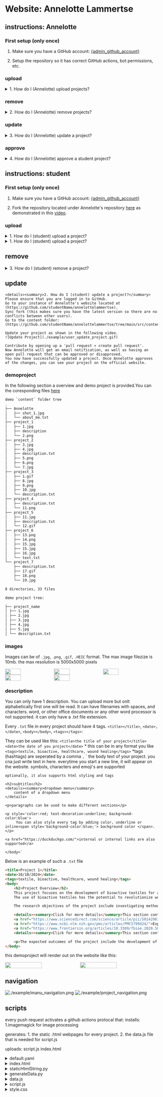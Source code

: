  

# Website: Annelotte Lammertse
## instructions: Annelotte

### First setup (only once)

1. Make sure you have a GitHub account: [{admin_github_account}]({admin_github_account})

2. Setup the repository so it has correct GitHub actions, bot permissions, etc.



### upload

<details><summary>1. How do I (Annelotte) upload projects?</summary>
	Please ensure that you are logged in to GitHub.
	Go to the content directory (https://github.com/AnnelotteLammertse/annelottelammertse/tree/main/src/content).
	You can upload a project by simply dragging and dropping your project folder into GitHub, or by navigating to 'Add file' > 'Upload files'.
	![Upload Project](./example/admin_upload_project.gif)
	You have successfully uploaded a project. You can preview updates in 'Incognito mode' in your browser. Keep in mind that your browser caches content, so updates may be delayed for some time.
</details>

 

### remove

<details><summary>2. How do I (Annelotte) remove projects?</summary>
	Please ensure that you are logged in to GitHub.
	Go to the content directory (https://github.com/AnnelotteLammertse/annelottelammertse/tree/main/src/content).
	![Remove Project](./example/admin_remove_project.gif)
	You have successfully removed a project. You can preview updates in 'Incognito mode' in your browser. Keep in mind that your browser caches content, so updates may be delayed for some time.
</details>

 

### update

<details><summary>3. How do I (Annelotte) update a project?</summary>
	Please ensure that you are logged in to GitHub.
	Go to the content directory (https://github.com/AnnelotteLammertse/annelottelammertse/tree/main/src/content).
	In the following video, it shows how to update the description as well as removing and adding images.
	![Update Project](./example/admin_update_project.gif)
	You have successfully updated a project. You can preview updates in 'Incognito mode' in your browser. Keep in mind that your browser caches content, so updates may be delayed for some time.
</details>



### approve

<details><summary>4. How do I (Annelotte) approve a student project?</summary>
	Option 1: Approve the pull requests of the student as shown in the video.
	![Approve Project](./example/admin_approve_project.gif)
	    
	Option 2: You will receive an email from GitHub regarding an update.
	![Confirmation Email](./example/admin_confirmation_email.jpg) You can approve the student project by clicking the provided link.

	You have successfully confirmed a project. You can preview updates in 'Incognito mode' in your browser. Keep in mind that your browser caches content, so updates may be delayed for some time.
</details>

 


## instructions: student

### First setup (only once)

1. Make sure you have a GitHub account: [{admin_github_account}]({admin_github_account})

2. Fork the repository located under Annelotte's repository [here](https://github.com/AnnelotteLammertse/annelottelammertse) as demonstrated in this [video](./example/user_fork_repository.gif).

 

### upload

<details><summary>1. How do I (student) upload a project?</summary>
	Please ensure that you are logged in to GitHub.
	Go to your instance of Annelotte's website located at (https://github.com/studentName/annelottelammertse).
	Sync fork (this makes sure you have the latest version so there are no conflicts between other users).
	Go to the content folder: (https://github.com/studentName/annelottelammertse/tree/main/src/content).
	You can upload a project by simply dragging and dropping your project folder into GitHub, or by navigating to 'Add file' > 'Upload files'.
	Upload your project as shown in the following video.
	![Upload Project](./example/user_upload_project.gif)

	Contribute by opening up a 'pull request > create pull request'.
	Now Annelotte will get an email notification, as well as having an open pull request that can be approved or disapproved.
	You now have successfully uploaded a project. Once Annelotte approves of the changes, you can see your project on the official website.
</details>


<details>
  <summary>1. How do I (student) upload a project?</summary>
  <br>
  <ul>
    <li>Please ensure that you are logged in to GitHub.</li>
    <li>Go to your instance of Annelotte's website located at (https://github.com/studentName/annelottelammertse).</li>
    <li>Sync fork (this makes sure you have the latest version so there are no conflicts between other users).</li>
    <li>Go to the content folder: (https://github.com/studentName/annelottelammertse/tree/main/src/content).</li>
    <li>You can upload a project by simply dragging and dropping your project folder into GitHub, or by navigating to 'Add file' > 'Upload files'.</li>
    <li>Upload your project as shown in the following video.<br>
      <img src="./example/user_upload_project.gif" alt="Upload Project">
      <img src="./example/demoproject/1.jpg" alt="Upload Project">
    </li>
    <li>Contribute by opening up a 'pull request > create pull request'.</li>
    <li>Now Annelotte will get an email notification, as well as having an open pull request that can be approved or disapproved.</li>
    <li>You now have successfully uploaded a project. Once Annelotte approves of the changes, you can see your project on the official website.</li>
  </ul>
  <br>

</details>


 

## remove

<details><summary>3. How do I (student) remove a project?</summary>
	Please ensure that you are logged in to GitHub.
	Go to your instance of Annelotte's website located at (https://github.com/studentName/annelottelammertse).
	Sync fork (this makes sure you have the latest version so there are no conflicts between other users).
	Go to the content folder: (https://github.com/studentName/annelottelammertse/tree/main/src/content).

	Remove your project as shown in the following video.
	![Remove Project](./example/user_remove_project.gif)

	Contribute by opening up a 'pull request > create pull request'.
	Now Annelotte will get an email notification, as well as having an open pull request that can be approved or disapproved.
	You now have successfully removed a project. Once Annelotte approves of the changes, you can see your project on the official website.
</details>




## update

	<details><summary>2. How do I (student) update a project?</summary>
	Please ensure that you are logged in to GitHub.
	Go to your instance of Annelotte's website located at (https://github.com/studentName/annelottelammertse).
	Sync fork (this makes sure you have the latest version so there are no conflicts between other users).
	Go to the content folder: (https://github.com/studentName/annelottelammertse/tree/main/src/content).
	
	Update your project as shown in the following video.
	![Update Project](./example/user_update_project.gif)
	  
	Contribute by opening up a 'pull request > create pull request'.
	Now Annelotte will get an email notification, as well as having an open pull request that can be approved or disapproved.
	You now have successfully updated a project. Once Annelotte approves of the changes, you can see your project on the official website.
</details>

 
### demoproject
In the following section a overview and demo project is provided.You can the coresponding files [here](https://github.com/AnnelotteLammertse/annelottelammertse/example/demoproject)

 

```bash
demo `content` folder tree
.
├── Annelotte
│   ├── shot_1.jpg
│   └── about_me.txt
├── project_1
│   ├── 1.jpg
│   ├── description
│   └── 2.png
├── project_2
│   ├── 3.jpg 
│   ├── 4.jpg 
│   ├── description.txt
│   ├── 5.png 
│   ├── 6.png 
│   └── 7.jpg 
├── project_3
│   ├── 1.gif
│   ├── 8.jpg
│   ├── 9.png
│   ├── 10.jpg
│   └── description.txt
├── project_4
│   ├── description.txt
│   └── 11.png
├── project_5
│   ├── 11.jpg
│   ├── description.txt
│   └── 12.gif
├── project_6
│   ├── 13.png
│   ├── 14.png
│   ├── 15.jpg
│   ├── 15.jpg
│   ├── 16.jpg
│   └── text.txt
└── project_7
    ├── description.txt
    ├── 17.gif 
    ├── 18.png
    └── 19.jpg 

8 directories, 33 files

```
 
```bash
demo project tree:

├── project_name
│ ├── 1.jpg
│ ├── 2.jpg
│ ├── 3.jpg
│ ├── 4.jpg
│ ├── 5.jpg
│ └── description.txt

```
 

### images

Images can be of `.jpg`, `.png`, `.gif`, `.HEIC` format.
The max image filezize is 10mb.
the max resolution is 5000x5000 pixels

<div style="display: flex; flex-wrap: wrap;">
    <img src="./example/demoproject/1.jpg" width="32%">
    <img src="./example/demoproject/2.jpg" width="32%">
    <img src="./example/demoproject/3.jpg" width="32%">
    <img src="./example/demoproject/4.jpg" width="32%">
    <img src="./example/demoproject/5.jpg" width="32%">
</div>

 
### description
You can only have 1 description. You can upload more but onlt alphabetically first one will be read.
It can have filenames with spaces, and characters.
word, or other office documents or any other word processor is not supported. it can only have a .txt file extension. 

Every `.txt` file in every project should have 4 tags. `<title></title>`, `<date>,</date>`, `<body></body>`, `<tags></tags>`:

They can be used like this:
`<title>the title of your project</title> `
`<date>the date of you project</date>` * this can be in any format you like
`<tags>textile, bioactive, healthcare, wound healing</tags>` *tags (hashtags) are seperated by a comma `,`
`<body>
    the body text of your project.
    you cna just write text in here. everytime you start a new line, it will appear on the website. symbols, characters and emoji's are supported
    
    optionally, it also supports html styling and tags

    <h2>subtitle</h2>
    <details><summary>dropdown menu</summary>
        content of a dropdown menu
    </details>

    <p>paragraphs can be used to make different sections</p>

    <p style='color:red; text-decoration:underline; background-color:blue'>
         You can also style every tag by adding color, underline or inline<span style='background-color:blue;'> background color </span>.
    </p>
    
    <a href="https://duckduckgo.com/">internal or internal links are also supported</a>

    </body>`

 
Below is an example of such a `.txt` file

```html
<title>Project 1</title>
<date>10/10/2024</date>
<tags>textile, bioactive, healthcare, wound healing</tags>
<body>
    <h2>Project Overview</h2>
    This project focuses on the development of bioactive textiles for applications in wound healing and healthcare. By incorporating bioactive agents into textile fibers, we aim to create functional textiles capable of promoting wound healing, preventing infections, and improving overall healthcare outcomes. The project involves a multidisciplinary approach that combines textile engineering, biomaterials science, and medical research to design innovative solutions for medical textiles.
    The use of bioactive textiles has the potential to revolutionize wound care by providing continuous, localized delivery of therapeutic agents directly to the wound site. This targeted delivery system minimizes systemic side effects and enhances the efficacy of treatment. Additionally, bioactive textiles offer advantages such as improved patient comfort, reduced dressing changes, and simplified wound management procedures.  

    The research objectives of the project include investigating methods for functionalizing textile fibers with bioactive agents, optimizing the release kinetics of therapeutic compounds, and evaluating the biocompatibility and safety of bioactive textiles for clinical use. Advanced fabrication techniques such as electrospinning, coating, and grafting will be employed to incorporate bioactive agents into textile matrices while preserving their structural integrity and mechanical properties.

    <details><summary>Click for more details</summary>This section contains additional details about the project.
    <a href="https://www.sciencedirect.com/science/article/pii/S014296121830642X">Read this paper</a>
    <a href="https://www.ncbi.nlm.nih.gov/pmc/articles/PMC5799424/">Explore this study</a>
    <a href="https://www.frontiersin.org/articles/10.3389/fbioe.2020.587592/full">Find out more</a> about advanced fabrication techniques for bioactive textiles.</details>
    <details><summary>Click for more details</summary>This section contains additional details about the project.</details>

    <p>The expected outcomes of the project include the development of bioactive textiles with tailored properties for specific medical applications, such as wound dressings, compression garments, and implantable devices. These innovative textiles have the potential to improve patient outcomes, reduce healthcare costs, and advance the field of regenerative medicine.</p>
</body>
```
 this demoproject will render out on the website like this:

<div style="display: flex; flex-wrap: wrap;">
    <img src="./example/demoproject/demoproject_text.jpg" width="49%">
    <img src="./example/demoproject/demoproject_web.jpg" width="49%">
</div>
 
## navigation


![./example/manu_navigation.png](./example/manu_navigation.png)
![./example/project_navigation.png](./example/project_navigation.png)

 
## scripts

every push request activates a github actions protocal  that:
installs:
    1.imagemagick for image processing
    
generates:
    1. the static .html webpages for every project.
    2. the data.js file that is needed for script.js

uploads:
    script.js
    index.html



<details><summary>default.yaml</summary>

```
name: default
on:
  push:
    branches:
      - main
jobs:
  publish:
    runs-on: ubuntu-latest
    steps:
      - name: Checkout
        uses: actions/checkout@v3
      - name: Set up ImageMagick
        run: |
          sudo apt-get update
          sudo apt-get install -y imagemagick
      - name: Update imagemagick rights Policy
        run: |
          sudo sed -i 's#<policy domain="path" rights="none" pattern="@\*"/>#<!-- <policy domain="path" rights="none" pattern="@*"/> -->#' /etc/ImageMagick-6/policy.xml
      - name: python generate data.js and html pages
        working-directory: src/
        run: python ./generateData.py
      - name: Deploy to Github Pages
        uses: crazy-max/ghaction-github-pages@v3
        with:
          target_branch: gh-pages
          build_dir: src
        env:
          GITHUB_TOKEN: ${{ secrets.GITHUB_TOKEN }}

```
</details>



<details><summary>index.html</summary>

```
<!DOCTYPE html>
<html lang="en">
<head>
    <meta charset="UTF-8">
    <meta http-equiv="X-UA-Compatible" content="IE=edge">
    <meta name="viewport" content="width=device-width, initial-scale=1.0">
    <title>Annelotte</title>
    <link rel="stylesheet" href="style.css">
</head>

<body>
	<span id="tags-wrapper"></span> <!-- set tags here > -->
	<div id="header">
		<div id="title">
			<h1><a href="./index.html" style="color: black; text-decoration: none;">Annelotte Lammertse</a></h1>
		</div>
		<div id="bar">
			<div id="barContent"></div> <!-- set bar content projects here > -->
		</div>
		 <div id="content">
			<div id="projects"></div>
		</div>
	</div>
	<div id="footer">
		<span> Annelotte Lammertse </span><span id="footerTextRight"></span>
	</div>
</body>

<script src="data.js"></script> 
<script src="script.js"></script> 
</html>


```
</details>



<details><summary>staticHtmlString.py</summary>

```
def html_string(folderName, project_date, previous_htmlFile, next_htmlFile, tag_string, project_html, images_html, num_images):
    project_html_content = f"""
<!DOCTYPE html>
<html lang="en">
<head>
    <meta charset="UTF-8">
    <meta http-equiv="X-UA-Compatible" content="IE=edge">
    <meta name="viewport" content="width=device-width, initial-scale=1.0">
    <title>Annelotte Lammertse</title>
    <link rel="stylesheet" href="./style.css">
</head>
<body>
    <span id="tags-wrapper"></span> <!-- set tags here > -->
    <div id="header">
        <div id="title">
            <h1>
                <a href="./index.html" style="color: black; text-decoration: none;">Annelotte Lammertse</a>
            </h1>
        </div>
        <div id="bar">
            <div id="barContent"></div> <!-- set bar content projects here > -->
        </div>
        <div id="contentPage">
            <div id="textPage">
                <h1>{folderName} <br><span style="font-size:14px">{project_date}</span></h1>  <!-- add back, next, and menu buttons here -->
                <div class="containerStatic">
                    <div class="menuprevnext">
                        <span>
                            <a href='./index.html' class='backButtonPage'> menu</a>
                        </span>
                        <br>
                        <span>
                            <a href='{previous_htmlFile}' class='backButtonPage'>previous</a>
                        </span>
                        <br>
                        <span>
                            <a href= '{next_htmlFile}' class='backButtonPage'>next</a>
                        </span>
                    </div>
                    <span id="tagStatic" style="color:rgb(0,0,0);">
                        {tag_string}
                    </span>
                </div>
                <body>
                    <p>{project_html}</p>  <!-- body text here -->
                </body>
            </div>
            <div id="imagePage"> <!-- add all images here -->
                {images_html}
            </div>
        </div>
        <div id="footer">
            <span> Annelotte Lammertse </span>
            <span id="footerTextRight"></span>
        </div>
    </div>
</body>

<script src="data.js"></script> 
<script src="script.js"></script> 

<script>
    document.addEventListener('DOMContentLoaded', function () {{
        // Apply fullscreen styles to images if less than 4 on startup; toggle on click otherwise
        const images = document.querySelectorAll('.imagesPage');
        images.forEach((img, index) => {{
            img.addEventListener('click', () => {{
                img.classList.toggle('imagePageFull');
                img.style.width = img.classList.contains('imagePageFull') ? "100%" : "32.2%";
            }});

            if (images.length < {num_images}) {{
                img.classList.add('imagePageFull');
                img.style.width = "100%";
            }} else if (images.length > {num_images} && index == 0) {{
                img.classList.add('imagePageFull');
                img.style.width = "100%";
            }}
        }});

        // Make the tags that are present red
        var tagsWrapper = document.getElementById('tags-wrapper');
        var tagStaticElements = document.getElementById('tagStatic').getElementsByTagName('span');
        var innerTagArray = [];
        for (var i = 0; i < tagStaticElements.length; i++) {{
            innerTagArray.push(tagStaticElements[i].innerHTML.replace('#', ''));
        }}

        var tags = tagsWrapper.getElementsByTagName('span');
        for (var i = 0; i < tags.length; i++) {{
            var dataFilter = tags[i].getAttribute('data-filter');
            if (innerTagArray.includes(dataFilter)) {{
                tags[i].style.pointerEvents = 'none';
                //tags[i].style.textDecoration = 'underline';
            }} else {{
                tags[i].style.color = 'rgba(0,0,0,0.1)'
                tags[i].style.textDecoration = 'line-through';
            }}
        }}
    }});
</script>
</html>
"""

    return project_html_content

```
</details>



<details><summary>generateData.py</summary>

```
import os
import json
import re
import subprocess
from staticHtmlString import html_string

contentFolder = "./content"  # Specify the folder where your content is located
outputFolder = "./"     # Specify the folder where you want to save the HTML files

# Functions
def resize_file_if_large(filePath, maxBytes):
	file_size = os.path.getsize(filePath)
	command = f'convert "{filePath}" -resize 512x -quality 80 "{filePath}"'
	supported_extensions = (".jpg", ".png")
	if filePath.lower().endswith(supported_extensions):
		if file_size > maxBytes:
			print(f"{filePath} is too big with {file_size} bytes. It will be modified. Max bytes is {maxBytes}")
		if os.path.splitext(filePath)[1] == ".gif": # Check if GIF
			command = f'convert "{filePath}" -coalesce -resize 512x -colors 64 -deconstruct "{filePath}"'
		subprocess.run(command, shell=True)

def remove_unsupported_file(file_path):
	if os.path.isfile(file_path):
		supported_extensions = (".jpg", ".png", ".jpeg", ".txt", ".gif")
		if not file_path.lower().endswith(supported_extensions):
			os.remove(file_path)
			print(f'{file_path} is not supported and is removed. Please use one of the supported extensions {supported_extensions}')


#remove unsupported files
for folder in os.listdir(contentFolder):
	folder_path = os.path.join(contentFolder, folder)
	if os.path.isdir(folder_path):
		for item in os.listdir(folder_path):
			item_path = os.path.join(folder_path, item)
			remove_unsupported_file(item_path)



#resice images indeen needed
for folder in os.listdir(contentFolder):
	folder_path = os.path.join(contentFolder, folder)
	if os.path.isdir(folder_path):
		for item in os.listdir(folder_path):
			item_path = os.path.join(folder_path, item)
			# resize_file_if_large(item_path, 5000000)


# Delete all .html files (excluding index.html) in the output folder
for filename in os.listdir(outputFolder):
	filepath = os.path.join(outputFolder, filename)
	if filename.endswith(".html") and filename != "index.html":
		os.remove(filepath)
  

# Initialize arrays for images, tags, date, projects, allTags, and barContent
images = []
tags = []
date = []
projects = {}
allTags = []
barContent = []
htmlFiles = []

# make array with all projectnames
for folderName in os.listdir(contentFolder):
	folderPath = os.path.join(contentFolder, folderName)
	htmlFiles.append(folderName)

sorted_htmlFiles = sorted(htmlFiles)

# Iterate through the content folder
for i,folderName in enumerate(sorted(os.listdir(contentFolder))):
	# loop through sorted html_files so we can pick i+1 and i-1 fo to back and fort
	next_index = (i + 1) % len(sorted_htmlFiles)
	next_htmlFile = "./" + sorted_htmlFiles[next_index] + ".html"
	previous_index = (i - 1) % len(sorted_htmlFiles)
	previous_htmlFile = "./" + sorted_htmlFiles[previous_index] + ".html"

	folderPath = os.path.join(contentFolder, folderName)
	if os.path.isdir(folderPath):
		project_images = []
		project_tags = []
		project_date = []
		project_html = ""

		for item in os.listdir(folderPath):
			itemPath = os.path.join(folderPath, item)

			if os.path.isfile(itemPath):
				if item.endswith(".gif"):
					images.append(itemPath)
					project_images.append(itemPath)

				if item.endswith((".jpg", ".png")):
					itemPath_base = os.path.splitext(os.path.basename(itemPath))[0]
					itemPath_ext = os.path.splitext(os.path.basename(itemPath))[1]
					itemPath_resized = os.path.join(folderPath,itemPath_base + "_resized" + itemPath_ext)
					os.system(f'convert "{itemPath}"  -sharpen 0x.2 -resize x350 "{itemPath}"')
					images.append(itemPath)
					project_images.append(itemPath)

				elif item.endswith(".txt"):
					with open(itemPath, 'r') as txt_file:
						content = txt_file.read()
						date_match = re.search(r'<date>(.*?)<\/date>', content, re.DOTALL)
						if date_match:
							project_date.append(date_match.group(1).strip())
							project_date = date_match.group(1).strip()
						body_match = re.search(r'<body>(.*?)<\/body>', content, re.DOTALL)
						if body_match:
							project_html = body_match.group(1).strip()
							project_html = project_html.replace('\n', '<br>')
                        
						tags_match = re.search(r'<tags>(.*?)<\/tags>', content, re.DOTALL)
						if tags_match:
							tags_content = tags_match.group(1).strip()
							tags_formatted = ["#" + tag.strip() + "<br>" for tag in tags_content.split(',')]
							allTags.extend([
								"<span class='filter' data-filter='" + tag.strip() + "'>#" + tag.strip() + "</span>"
								for tag in tags_content.split(',')
							])
							# print(allTags)
					#break out of the loop after procvessing the first file
					break
		tag_list = [f"<span>#{tag.strip()}</span><br>" for tag in tags_content.split(",")]
		tag_string = "".join(tag_list)
		project_tags.append(tag_string)
		# print(project_tags)           
                
		project_images.sort()  # Sort the image paths for the current project
        
		projects[folderName] = {
			"images": project_images,
			"html": project_html,
			"tags": project_tags,
			"date": project_date
		}
        
		print(tags_content)
		# print(tags_content.replace(',','#'))


		# Create a project HTML file with images and barContent links
		images_html = "\n".join([f"<img class='imagesPage'  src='{image_path}' >" for image_path in project_images])
		num_images = 4	
		
		#html string comes from staticHtmlString
		project_html_content = html_string(folderName, project_date, previous_htmlFile, next_htmlFile, tag_string, project_html, images_html, num_images)



		project_html_path = os.path.join(outputFolder, f"{folderName}.html")
		with open(project_html_path, 'w') as project_html_file:
			project_html_file.write(project_html_content)

allTags = list(set(allTags))
allTags.sort()

# Sort the project names
sorted_project_names = sorted(projects.keys())

# Create the barContent array with formatted project names
formatted_barContent = [
	"<a href='./" + project_name + ".html'>" + project_name + "</a>&ensp;&ensp;"
	for project_name in sorted_project_names
]

# Duplicate the formatted_barContent array 10 times
duplicated_barContent = formatted_barContent * 10

# Create the content dictionary with sorted projects
sorted_projects = {project_name: projects[project_name] for project_name in sorted_project_names}

# Create the content dictionary
content = {
	"projects": sorted_projects,
	"allTags": allTags,
	"barContent": duplicated_barContent
}

# Convert the content dictionary to JSON format
content_json = json.dumps(content, indent=4)

# Write the JSON content to a file named "dataB.js"
with open("data.js", "w") as file:
	file.write("var content = ")
	file.write(content_json)

print("File 'dataB.js' saved successfully.")




























```
</details>



<details><summary>data.js</summary>

```
var content = {
    "projects": {
        "ABOUT": {
            "images": [
                "./content/ABOUT/068_Vtol_Murmansk_part2_PRMK__1340_c_670.jpg"
            ],
            "html": "hi there, my name is ssadasadad",
            "tags": [
                "<span>#about</span><br><span>#textile</span><br><span>#about</span><br><span>#website</span><br>"
            ],
            "date": "2/3/2021"
        },
        "Digital Fabrication Techniques": {
            "images": [
                "./content/Digital Fabrication Techniques/Screen-Shot-2020-12-22-at-8.38.03-PM_670.png"
            ],
            "html": "<h2>Project Overview</h2><br>    <p><br>        This project explores the integration of digital fabrication techniques, specifically 3D printing and additive manufacturing, into textile design processes. By leveraging the capabilities of digital fabrication technologies, we aim to push the boundaries of traditional textile manufacturing and create innovative textile structures with enhanced functionality and aesthetics.<br>    </p><br>    <p><br>        Digital fabrication offers unique opportunities for customization, complexity, and rapid prototyping in textile design. By digitally modeling textile structures and using computer-aided design (CAD) software, designers can create intricate patterns, textures, and geometries that would be challenging or impossible to achieve using traditional techniques. 3D printing and additive manufacturing enable precise control over material deposition, layer-by-layer construction, and spatial arrangement, allowing for the fabrication of complex textile structures with varying properties and functionalities.<br>    </p><br>    <p><br>        The research objectives of the project include developing novel design algorithms and computational tools for generating parametric textile patterns, optimizing printing parameters for different textile materials, and exploring post-processing techniques for enhancing the mechanical properties and surface finishes of printed textiles. Additionally, the project aims to investigate the integration of smart materials and functional additives into 3D printed textiles for applications such as wearable technology, protective gear, and architectural textiles.<br>    </p><br>    <p><br>        The expected outcomes of the project include the development of advanced digital fabrication techniques for textile design that enable greater design freedom, efficiency, and sustainability. These techniques have the potential to revolutionize the way textiles are designed, produced, and utilized across various industries, from fashion and apparel to automotive and architecture.<br>    </p>",
            "tags": [
                "<span>#textile</span><br><span>#digital fabrication</span><br><span>#3D printing</span><br><span>#additive manufacturing</span><br>"
            ],
            "date": "March 5, 2024"
        },
        "Smart Fabrics: Integrating Sensors for Health Monitoring": {
            "images": [
                "./content/Smart Fabrics: Integrating Sensors for Health Monitoring/1_670.jpg",
                "./content/Smart Fabrics: Integrating Sensors for Health Monitoring/7_670.jpg",
                "./content/Smart Fabrics: Integrating Sensors for Health Monitoring/9_670.jpg"
            ],
            "html": "<h2>Project Overview</h2><br>    <p><br>        The project aims to revolutionize the field of healthcare by integrating sensors into fabrics for continuous health monitoring. By embedding sensors within textiles, we aim to create smart fabrics capable of monitoring vital signs and health parameters seamlessly.<br>    </p><br>    <br>    <h2>Research Objectives</h2><br>    <ul><br>        <li>Developing textile-based sensor technologies for accurate health monitoring.</li><br>        <li>Investigating methods for integrating sensors into various types of fabrics.</li><br>        <li>Exploring wireless communication protocols for transmitting health data.</li><br>        <li>Evaluating the usability and comfort of smart fabrics in daily life.</li><br>    </ul><br>    <br>    <h2>Methodology</h2><br>    <p><br>        The project will involve several phases, including sensor development, fabric integration, prototype testing, and user feedback collection. Advanced textile manufacturing techniques will be employed to embed sensors seamlessly into fabrics without compromising their comfort or functionality.<br>    </p><br>    <br>    <h2>Expected Outcomes</h2><br>    <p><br>        The project is expected to yield smart fabrics capable of monitoring vital signs such as heart rate, respiration rate, and body temperature. These fabrics will provide real-time health data, enabling early detection of health issues and continuous monitoring of chronic conditions.<br>    </p>",
            "tags": [
                "<span>#textile</span><br><span>#fabric</span><br><span>#sensors</span><br><span>#health monitoring</span><br>"
            ],
            "date": "March 5, 2024"
        },
        "advanced textile composites": {
            "images": [
                "./content/advanced textile composites/3_1340_c_670.jpg",
                "./content/advanced textile composites/DSC08966_1340_c_670.jpg"
            ],
            "html": "<h2>Project Overview</h2><br>    <p><br>        This project focuses on the development of bioactive textiles for applications in wound healing and healthcare. By incorporating bioactive agents into textile fibers, we aim to create functional textiles capable of promoting wound healing, preventing infections, and improving overall healthcare outcomes. The project involves a multidisciplinary approach that combines textile engineering, biomaterials science, and medical research to design innovative solutions for medical textiles.<br>    </p><br>    <p><br>        The use of bioactive textiles has the potential to revolutionize wound care by providing continuous, localized delivery of therapeutic agents directly to the wound site. This targeted delivery system minimizes systemic side effects and enhances the efficacy of treatment. Additionally, bioactive textiles offer advantages such as improved patient comfort, reduced dressing changes, and simplified wound management procedures.<br>    </p><br>    <p><br>        The research objectives of the project include investigating methods for functionalizing textile fibers with bioactive agents, optimizing the release kinetics of therapeutic compounds, and evaluating the biocompatibility and safety of bioactive textiles for clinical use. Advanced fabrication techniques such as electrospinning, coating, and grafting will be employed to incorporate bioactive agents into textile matrices while preserving their structural integrity and mechanical properties.<br>    </p><br>    <p><br>        The expected outcomes of the project include the development of bioactive textiles with tailored properties for specific medical applications, such as wound dressings, compression garments, and implantable devices. These innovative textiles have the potential to improve patient outcomes, reduce healthcare costs, and advance the field of regenerative medicine.<br>    </p>",
            "tags": [
                "<span>#textile</span><br><span>#bioactive</span><br><span>#healthcare</span><br><span>#wound healing</span><br>"
            ],
            "date": "March 5, 2024"
        },
        "bioactive textiles": {
            "images": [
                "./content/bioactive textiles/boom_670.jpg",
                "./content/bioactive textiles/vlcsnap-2020-07-27d-01h10m44s415_670.jpg",
                "./content/bioactive textiles/vlcsnap-2020-08-02-02h31m34s763_670.jpg"
            ],
            "html": "<h2>Project Overview</h2><br>    <p><br>        This project focuses on the development of bioactive textiles for applications in wound healing and healthcare. By incorporating bioactive agents into textile fibers, we aim to create functional textiles capable of promoting wound healing, preventing infections, and improving overall healthcare outcomes. The project involves a multidisciplinary approach that combines textile engineering, biomaterials science, and medical research to design innovative solutions for medical textiles.<br>    </p><br>    <p><br>        The use of bioactive textiles has the potential to revolutionize wound care by providing continuous, localized delivery of therapeutic agents directly to the wound site. This targeted delivery system minimizes systemic side effects and enhances the efficacy of treatment. Additionally, bioactive textiles offer advantages such as improved patient comfort, reduced dressing changes, and simplified wound management procedures.<br>    </p><br>    <p><br>        The research objectives of the project include investigating methods for functionalizing textile fibers with bioactive agents, optimizing the release kinetics of therapeutic compounds, and evaluating the biocompatibility and safety of bioactive textiles for clinical use. Advanced fabrication techniques such as electrospinning, coating, and grafting will be employed to incorporate bioactive agents into textile matrices while preserving their structural integrity and mechanical properties.<br>    </p><br>    <p><br>        The expected outcomes of the project include the development of bioactive textiles with tailored properties for specific medical applications, such as wound dressings, compression garments, and implantable devices. These innovative textiles have the potential to improve patient outcomes, reduce healthcare costs, and advance the field of regenerative medicine.<br>    </p>",
            "tags": [
                "<span>#textile</span><br><span>#bioactive</span><br><span>#healthcare</span><br><span>#wound healing</span><br>"
            ],
            "date": "March 5, 2024"
        },
        "demoproject": {
            "images": [
                "./content/demoproject/3.jpg",
                "./content/demoproject/4.jpg"
            ],
            "html": "<h2>Project Overview</h2><br>    <p><br>        This project focuses on the development of bioactive textiles for applications in wound healing and healthcare. By incorporating bioactive agents into textile fibers, we aim to create functional textiles capable of promoting wound healing, preventing infections, and improving overall healthcare outcomes. The project involves a multidisciplinary approach that combines textile engineering, biomaterials science, and medical research to design innovative solutions for medical textiles.<br>    </p><br>    <p><br>        The use of bioactive textiles has the potential to revolutionize wound care by providing continuous, localized delivery of therapeutic agents directly to the wound site. This targeted delivery system minimizes systemic side effects and enhances the efficacy of treatment. Additionally, bioactive textiles offer advantages such as improved patient comfort, reduced dressing changes, and simplified wound management procedures.<br>    </p><br>    <p><br>        The research objectives of the project include investigating methods for functionalizing textile fibers with bioactive agents, optimizing the release kinetics of therapeutic compounds, and evaluating the biocompatibility and safety of bioactive textiles for clinical use. Advanced fabrication techniques such as electrospinning, coating, and grafting will be employed to incorporate bioactive agents into textile matrices while preserving their structural integrity and mechanical properties.<br>    </p><br>    <p><br>        The expected outcomes of the project include the development of bioactive textiles with tailored properties for specific medical applications, such as wound dressings, compression garments, and implantable devices. These innovative textiles have the potential to improve patient outcomes, reduce healthcare costs, and advance the field of regenerative medicine.<br>    </p>",
            "tags": [
                "<span>#textile</span><br><span>#bioactive</span><br><span>#healthcare</span><br><span>#wound healing</span><br>"
            ],
            "date": "March 5, 2024"
        },
        "sustainable dyeing techniques": {
            "images": [
                "./content/sustainable dyeing techniques/DSC03501_670.jpg",
                "./content/sustainable dyeing techniques/DSC03513_670.jpg",
                "./content/sustainable dyeing techniques/DSC03526_670.jpg"
            ],
            "html": "<h2>Project Overview</h2><br>    <p><br>        This project focuses on addressing the environmental impact of traditional textile dyeing processes by developing sustainable dyeing techniques using natural pigments and eco-friendly processes. By reducing the use of harmful chemicals and minimizing water consumption, we aim to promote environmental sustainability in the textile industry.<br>    </p><br>    <br>    <h2>Research Objectives</h2><br>    <ul><br>        <li>Exploring natural sources of pigments suitable for textile dyeing.</li><br>        <li>Developing eco-friendly dyeing processes that minimize water and energy consumption.</li><br>        <li>Evaluating the colorfastness and durability of textiles dyed using natural pigments.</li><br>        <li>Assessing the environmental impact of sustainable dyeing techniques compared to conventional methods.</li><br>    </ul><br>    <br>    <h2>Methodology</h2><br>    <p><br>        The project will involve sourcing natural pigments from various sources such as plants, minerals, and insects. These pigments will be tested for their suitability for textile dyeing, considering factors such as color vibrancy, fastness, and eco-friendliness. Eco-friendly dyeing processes, such as low-water immersion dyeing and natural mordanting, will be developed and optimized to achieve desired color outcomes while minimizing environmental impact.<br>    </p><br>    <br>    <h2>Expected Outcomes</h2><br>    <p><br>        The project aims to provide textile manufacturers with sustainable alternatives to conventional dyeing methods. By utilizing natural pigments and eco-friendly processes, we anticipate reducing water consumption, minimizing pollution, and promoting biodiversity conservation. Additionally, textiles dyed using sustainable techniques are expected to appeal to environmentally conscious consumers, driving market demand for eco-friendly products.<br>    </p>",
            "tags": [
                "<span>#textile</span><br><span>#dyeing</span><br><span>#sustainability</span><br><span>#natural pigments</span><br>"
            ],
            "date": "March 5, 2024"
        }
    },
    "allTags": [
        "<span class='filter' data-filter='3D printing'>#3D printing</span>",
        "<span class='filter' data-filter='about'>#about</span>",
        "<span class='filter' data-filter='additive manufacturing'>#additive manufacturing</span>",
        "<span class='filter' data-filter='bioactive'>#bioactive</span>",
        "<span class='filter' data-filter='digital fabrication'>#digital fabrication</span>",
        "<span class='filter' data-filter='dyeing'>#dyeing</span>",
        "<span class='filter' data-filter='fabric'>#fabric</span>",
        "<span class='filter' data-filter='health monitoring'>#health monitoring</span>",
        "<span class='filter' data-filter='healthcare'>#healthcare</span>",
        "<span class='filter' data-filter='natural pigments'>#natural pigments</span>",
        "<span class='filter' data-filter='sensors'>#sensors</span>",
        "<span class='filter' data-filter='sustainability'>#sustainability</span>",
        "<span class='filter' data-filter='textile'>#textile</span>",
        "<span class='filter' data-filter='website'>#website</span>",
        "<span class='filter' data-filter='wound healing'>#wound healing</span>"
    ],
    "barContent": [
        "<a href='./ABOUT.html'>ABOUT</a>&ensp;&ensp;",
        "<a href='./Digital Fabrication Techniques.html'>Digital Fabrication Techniques</a>&ensp;&ensp;",
        "<a href='./Smart Fabrics: Integrating Sensors for Health Monitoring.html'>Smart Fabrics: Integrating Sensors for Health Monitoring</a>&ensp;&ensp;",
        "<a href='./advanced textile composites.html'>advanced textile composites</a>&ensp;&ensp;",
        "<a href='./bioactive textiles.html'>bioactive textiles</a>&ensp;&ensp;",
        "<a href='./demoproject.html'>demoproject</a>&ensp;&ensp;",
        "<a href='./sustainable dyeing techniques.html'>sustainable dyeing techniques</a>&ensp;&ensp;",
        "<a href='./ABOUT.html'>ABOUT</a>&ensp;&ensp;",
        "<a href='./Digital Fabrication Techniques.html'>Digital Fabrication Techniques</a>&ensp;&ensp;",
        "<a href='./Smart Fabrics: Integrating Sensors for Health Monitoring.html'>Smart Fabrics: Integrating Sensors for Health Monitoring</a>&ensp;&ensp;",
        "<a href='./advanced textile composites.html'>advanced textile composites</a>&ensp;&ensp;",
        "<a href='./bioactive textiles.html'>bioactive textiles</a>&ensp;&ensp;",
        "<a href='./demoproject.html'>demoproject</a>&ensp;&ensp;",
        "<a href='./sustainable dyeing techniques.html'>sustainable dyeing techniques</a>&ensp;&ensp;",
        "<a href='./ABOUT.html'>ABOUT</a>&ensp;&ensp;",
        "<a href='./Digital Fabrication Techniques.html'>Digital Fabrication Techniques</a>&ensp;&ensp;",
        "<a href='./Smart Fabrics: Integrating Sensors for Health Monitoring.html'>Smart Fabrics: Integrating Sensors for Health Monitoring</a>&ensp;&ensp;",
        "<a href='./advanced textile composites.html'>advanced textile composites</a>&ensp;&ensp;",
        "<a href='./bioactive textiles.html'>bioactive textiles</a>&ensp;&ensp;",
        "<a href='./demoproject.html'>demoproject</a>&ensp;&ensp;",
        "<a href='./sustainable dyeing techniques.html'>sustainable dyeing techniques</a>&ensp;&ensp;",
        "<a href='./ABOUT.html'>ABOUT</a>&ensp;&ensp;",
        "<a href='./Digital Fabrication Techniques.html'>Digital Fabrication Techniques</a>&ensp;&ensp;",
        "<a href='./Smart Fabrics: Integrating Sensors for Health Monitoring.html'>Smart Fabrics: Integrating Sensors for Health Monitoring</a>&ensp;&ensp;",
        "<a href='./advanced textile composites.html'>advanced textile composites</a>&ensp;&ensp;",
        "<a href='./bioactive textiles.html'>bioactive textiles</a>&ensp;&ensp;",
        "<a href='./demoproject.html'>demoproject</a>&ensp;&ensp;",
        "<a href='./sustainable dyeing techniques.html'>sustainable dyeing techniques</a>&ensp;&ensp;",
        "<a href='./ABOUT.html'>ABOUT</a>&ensp;&ensp;",
        "<a href='./Digital Fabrication Techniques.html'>Digital Fabrication Techniques</a>&ensp;&ensp;",
        "<a href='./Smart Fabrics: Integrating Sensors for Health Monitoring.html'>Smart Fabrics: Integrating Sensors for Health Monitoring</a>&ensp;&ensp;",
        "<a href='./advanced textile composites.html'>advanced textile composites</a>&ensp;&ensp;",
        "<a href='./bioactive textiles.html'>bioactive textiles</a>&ensp;&ensp;",
        "<a href='./demoproject.html'>demoproject</a>&ensp;&ensp;",
        "<a href='./sustainable dyeing techniques.html'>sustainable dyeing techniques</a>&ensp;&ensp;",
        "<a href='./ABOUT.html'>ABOUT</a>&ensp;&ensp;",
        "<a href='./Digital Fabrication Techniques.html'>Digital Fabrication Techniques</a>&ensp;&ensp;",
        "<a href='./Smart Fabrics: Integrating Sensors for Health Monitoring.html'>Smart Fabrics: Integrating Sensors for Health Monitoring</a>&ensp;&ensp;",
        "<a href='./advanced textile composites.html'>advanced textile composites</a>&ensp;&ensp;",
        "<a href='./bioactive textiles.html'>bioactive textiles</a>&ensp;&ensp;",
        "<a href='./demoproject.html'>demoproject</a>&ensp;&ensp;",
        "<a href='./sustainable dyeing techniques.html'>sustainable dyeing techniques</a>&ensp;&ensp;",
        "<a href='./ABOUT.html'>ABOUT</a>&ensp;&ensp;",
        "<a href='./Digital Fabrication Techniques.html'>Digital Fabrication Techniques</a>&ensp;&ensp;",
        "<a href='./Smart Fabrics: Integrating Sensors for Health Monitoring.html'>Smart Fabrics: Integrating Sensors for Health Monitoring</a>&ensp;&ensp;",
        "<a href='./advanced textile composites.html'>advanced textile composites</a>&ensp;&ensp;",
        "<a href='./bioactive textiles.html'>bioactive textiles</a>&ensp;&ensp;",
        "<a href='./demoproject.html'>demoproject</a>&ensp;&ensp;",
        "<a href='./sustainable dyeing techniques.html'>sustainable dyeing techniques</a>&ensp;&ensp;",
        "<a href='./ABOUT.html'>ABOUT</a>&ensp;&ensp;",
        "<a href='./Digital Fabrication Techniques.html'>Digital Fabrication Techniques</a>&ensp;&ensp;",
        "<a href='./Smart Fabrics: Integrating Sensors for Health Monitoring.html'>Smart Fabrics: Integrating Sensors for Health Monitoring</a>&ensp;&ensp;",
        "<a href='./advanced textile composites.html'>advanced textile composites</a>&ensp;&ensp;",
        "<a href='./bioactive textiles.html'>bioactive textiles</a>&ensp;&ensp;",
        "<a href='./demoproject.html'>demoproject</a>&ensp;&ensp;",
        "<a href='./sustainable dyeing techniques.html'>sustainable dyeing techniques</a>&ensp;&ensp;",
        "<a href='./ABOUT.html'>ABOUT</a>&ensp;&ensp;",
        "<a href='./Digital Fabrication Techniques.html'>Digital Fabrication Techniques</a>&ensp;&ensp;",
        "<a href='./Smart Fabrics: Integrating Sensors for Health Monitoring.html'>Smart Fabrics: Integrating Sensors for Health Monitoring</a>&ensp;&ensp;",
        "<a href='./advanced textile composites.html'>advanced textile composites</a>&ensp;&ensp;",
        "<a href='./bioactive textiles.html'>bioactive textiles</a>&ensp;&ensp;",
        "<a href='./demoproject.html'>demoproject</a>&ensp;&ensp;",
        "<a href='./sustainable dyeing techniques.html'>sustainable dyeing techniques</a>&ensp;&ensp;",
        "<a href='./ABOUT.html'>ABOUT</a>&ensp;&ensp;",
        "<a href='./Digital Fabrication Techniques.html'>Digital Fabrication Techniques</a>&ensp;&ensp;",
        "<a href='./Smart Fabrics: Integrating Sensors for Health Monitoring.html'>Smart Fabrics: Integrating Sensors for Health Monitoring</a>&ensp;&ensp;",
        "<a href='./advanced textile composites.html'>advanced textile composites</a>&ensp;&ensp;",
        "<a href='./bioactive textiles.html'>bioactive textiles</a>&ensp;&ensp;",
        "<a href='./demoproject.html'>demoproject</a>&ensp;&ensp;",
        "<a href='./sustainable dyeing techniques.html'>sustainable dyeing techniques</a>&ensp;&ensp;"
    ]
}
```
</details>



<details><summary>script.js</summary>

```
var PIXELDISTANCE = 4


var projectsData = content.projects;

var barData = "";
// var allTagsDataArray = content.allTags
var barArray = content.barContent;
for (var i = 0; i < barArray.length; i++) {
  barData += barArray[i];
}
document.getElementById('barContent').innerHTML = barData


// set tags
var allTagsData = "";
var allTagsDataArray =  content.allTags
for (var i = 0; i < allTagsDataArray.length; i++) {
    allTagsData += allTagsDataArray[i];
}

// Get the tags-wrapper element and set its innerHTML


document.getElementById('tags-wrapper').innerHTML = "<span id='all' style='text-decoration:underline;'>#all<br><br><br></span>"  +  allTagsData;

// Loop over each project in the "projects" object
for (var projectName in content.projects) {
  if (content.projects.hasOwnProperty(projectName)) {
      var project = content.projects[projectName];
  }
}

var nProjects = 0
for (var projectName in content.projects) {
  if (content.projects.hasOwnProperty(projectName)) {
      var project = content.projects[projectName];
      nProjects +=1
      // Create a <span> tag
	var spanTag = document.createElement("span");
	spanTag.classList.add("project")
	spanTag.style.zIndex = 100-nProjects
	spanTag.setAttribute("data-tags", project.tags.join(" "));
      
	var imgATag = document.createElement("a");
	imgATag.href = projectName + ".html"
	var imgTag = document.createElement("img");
	imgTag.src = project.images[0];

	imgATag.appendChild(imgTag)          
	spanTag.appendChild(imgATag);

      
	// Create an <a> tag with project.html as href
	var aTag = document.createElement("a");
	aTag.href = projectName + ".html";
	var divEndImg = document.createElement("div");
	divEndImg.classList.add("endImg");
	// aTag.style

	var divProjectName = document.createElement("div");
	divProjectName.classList.add("projectName");
	divProjectName.textContent = projectName;


	var divProjectDate = document.createElement("div");
	divProjectDate.classList.add("projectDate");
	divProjectDate.textContent = project.date;

	// Create the <div> element with class "projectTags"
	var divProjectTags = document.createElement("div");
	divProjectTags.classList.add("projectTags");
	divProjectTags.innerHTML = project.tags

	divEndImg.appendChild(divProjectName);
	divEndImg.appendChild(divProjectDate);
	divEndImg.appendChild(divProjectTags);
	aTag.appendChild(divEndImg);

	spanTag.appendChild(aTag);

	var projectsTag = document.getElementById("projects")

	projectsTag.appendChild(spanTag);
	}
}


// Get the div with id "projects"
const projectsDiv = document.getElementById("projects");

// Define a function to update the width of the elements based on the div's width
function updateWidth() {
    // Get the current width of the div
    const width = projectsDiv.offsetWidth;
   console.log(width) 
    // Calculate the width for each "project" class
    const n_projects = 5;
    const dist = (Math.floor(width / n_projects) - 3) + "px";
    
    // Set the width for each "project" class
    const projectElements = document.getElementsByClassName('project');
    for (let i = 0; i < projectElements.length; i++) {
        let imgTags = projectElements[i].getElementsByTagName('img');
        for (let j = 0; j < imgTags.length; j++) {
            imgTags[j].style.width = dist;
            imgTags[j].style.height = dist;
        }
    }
    
    // Set the width for each element with class "endImg"
    const projectElementsImg = document.getElementsByClassName('endImg');
    for (let i = 0; i < projectElementsImg.length; i++) {
        projectElementsImg[i].style.width = dist;
        projectElementsImg[i].style.height = dist;
    }
}

// Call updateWidth initially to set the initial width
updateWidth();

// Add a resize event listener to the window object to call updateWidth whenever the window is resized
window.addEventListener('resize', updateWidth);


// set date on footer
var currentDate = new Date
var year = currentDate.getFullYear()
document.getElementById('footerTextRight').innerHTML = "@" + year


const filters = document.querySelectorAll('.filter');
const projects = document.querySelectorAll('.project');
const all = document.getElementById('all');
let selectedFilters = [];

all.addEventListener("click", function() {
    var styleAttr = all.getAttribute("style");

    if (!styleAttr || styleAttr.indexOf('text-decoration: none') === -1) {
        all.style.textDecoration = "none";
        console.log("Set all projects to hidden");
        projects.forEach(project => {
            project.classList.add('hidden');
        });
    } else {
        all.style.textDecoration = "underline";
        console.log("Revealing all projects");
        projects.forEach(project => {
            project.classList.remove('hidden');
        });
        filters.forEach(filter => {
            filter.classList.remove('selected');
        });
    }
});

filters.forEach(filter => {
    filter.addEventListener('click', () => {
        const filterValue = filter.getAttribute('data-filter');
        const isSelected = selectedFilters.includes(filterValue);

        // Toggle the selected state
        if (isSelected) {
            const index = selectedFilters.indexOf(filterValue);
            selectedFilters.splice(index, 1);
            filter.classList.remove('selected');
        } else {
            selectedFilters.push(filterValue);
            filter.classList.add('selected');
        }

        // Check if "all" is selected
        const allSelected = selectedFilters.includes('all');

        projects.forEach(project => {
            const tags = project.getAttribute('data-tags');
            if (allSelected || selectedFilters.every(tag => tags.includes(tag))) {
                project.classList.remove('hidden');
            } else {
                project.classList.add('hidden');
            }
        });

        // Check if no filters are selected and display message
        if (selectedFilters.length === 0) {
            all.style.textDecoration = "underline";
        } else {
            all.style.textDecoration = "none";
        }
    });
});



```
</details>



<details><summary>style.css</summary>

```
:root {
  --font-size: 14px; 
  --header-height: 10%;
  --bg-color: rgb(240,240,40);
  /* --border-radius:20px; */
  --tags-wrapper-height: calc(100% - var(--font-size) + 0%);
	--font: url('./extra/font/Roboto-Black.ttf');

}

@font-face{
	font-family: 'Roboto Medium';
	src: url('./extra/font/Roboto-Medium.ttf') format('truetype');
}
@font-face{
	font-family: 'Roboto Light';
	src: url('./extra/font/Roboto-Light.ttf') format('truetype');
}
@font-face {
	font-family: 'Roboto Black';
	src: url('./extra/font/Roboto-Black.ttf') format('truetype');
}

@font-face{
	font-family: 'Roboto MediumItalic';
	src: url('./extra/font/Roboto-MediumItalic.ttf') format('truetype');
}



body, html {
	height: 100%;
	margin: 0;
	padding: 0;
	background-color: var(--bg-color);
	font-family: 'Roboto Medium', sans-serif;
	overflow-x: hidden;
}


#header {
	float:left;
	width: 75%;
}

#title {
	overflow: hidden; 
	display: flex;
	font-family: 'Roboto Black', sans-serif;

}

#title h1 {
	margin-top: 50px;
	margin-bottom: 20px;
  font-size:32px
  white-space: nowrap;
  overflow: hidden;
  text-overflow: ellipsis;
}


#title h1:hover {
    text-decoration: underline;
}

#titlePage h1 {
  white-space: nowrap;
  overflow: hidden;
  text-overflow: ellipsis;
}

#all{
text-decoration: underline;
cursor:pointer;

}


.containerStatic {
 display: grid;
    grid-template-columns: auto 1fr; /* First column auto-sized, second column takes up remaining space */
    align-items: start; /* Align items at the start of the grid */



}

.menuprevnext {
    float: left; /* Float the menuprevnext div to the left */
}

#tagStatic {
    float: right; /* Float the tagStatic span to the right */
    color: rgb(255, 0, 0);
text-align:right;
}


#contentPage {
	height: calc(90% - var(--font-size));
  width: 100%;
  display: flex;
  justify-content: center;
}

#textPage  {
	font-size:14px;
  margin-right: 90px;
  flex: 50%;
  /*padding-left: 14px;*/

}

#textPage h1{
	margin-top:0px;
}



#imagePage {
  /*margin-top:30px;*/
  flex: 60%;
 

}

#imagePage img{
  width: 32.2%;
  object-fit: cover;

/*
  width: 32.5%;
  height: 50.5%;
  object-fit: cover; */
}

.imagesPage{
  /* box-shadow: -1px 3px 50px 3px rgba(0, 0, 0, 0.6);*/
  object-fit: cover;
	cursor: pointer;
  /* transition: all 1s ease; */
}

.imagePageFull{

}


.backButtonPage{
  color: blue;
  /* font-size: 18px; */
}

.backButtonPage:hover{
   text-decoration: none; 

}

@supports (-moz-appearance: none) {
  :root {
    --tags-wrapper-height: calc(90% - var(--font-size));
  }
}
#tags-wrapper span{
	overflow:hidden;
}

#tags-wrapper {
	font-size: 14px;
	margin-top: 198px;
	margin-left: 20px;
	width:15%;
	float:left;
	height: 100%;
	display: flex;
	flex-direction: column;
}

.selected {
  text-decoration: underline;
  /*animation: fadeIn 1s ease-in-out;*/
}


@keyframes fadeIn {
  from {
    opacity: 0;
  }
  to {
    opacity: 1;
  }
}





#tags-wrapper span { padding-right: 30px;}

#bar {
	width: 100%;
	overflow: hidden;
	padding-top: 14px;
  	padding-bottom: 50px;
	font-family: 'Roboto MediumItalic', sans-serif;
}

#bar #barContent {
  margin: 0;
  white-space: nowrap;
  animation: scrollLeft 50s linear infinite;
  padding-left: 100%;
  
}

#bar #barContent a{
	cursor: pointer;
	/*color: rgb(0, 4, 255);*/
	color: black;
	font-size: 14px;

}



#bar #barContent a:hover{

color:blue;
	
}




@keyframes scrollLeft {
  0% {
    transform: translateX(-100%);
  }
  100% {
    transform: translateX(-200%);
  }
}


#content {
  background-color: var(--bg-color);
  height: 90%;
  width: 100%;
  /* box-shadow: inset 0px -1px 0px 0px #000000;  */
  display: flex;
  align-items: center;
  justify-content: center;
}


#projects {
  height: calc(80% - 100px);
  width: 100%;
}

.project{
  position: relative;
  margin: 0px ;
  display: inline-block;
  /*margin-right: 30px;*/
  /*margin-bottom: 30px;*/
  /* border: 14px solid red; */

  /*animation: fadeIn 0.2s ease-in-out;*/
}


.project img{
  position: absolute;
  /*border: black 1px solid;*/
  margin-left: 0px;
  object-fit:cover;

}




.project:hover img {
    opacity: 0.6;
}

.project:hover .projectName {
    text-decoration: underline;
}




.filter{
	cursor:pointer;
}

.filter:hover {
	text-decoration: underline;    

    }



#projectPage{
  color: black; text-decoration: none;
}

.endImg{
  cursor: pointer;
}

.projectName{
  border-radius: var(--border-radius) 0px 0px 0px;
  position: absolute;
  padding-left: 20px; 
   padding-bottom: 40px;
	padding-top: 20px;  
  color: rgb(0, 0, 0); 
  max-height: 10%; 
  font-size: 18px;
  /* font-weight: 900;  */
  overflow: hidden;
    /*background: linear-gradient(to bottom, rgba(255,255,255,1), rgba(0,0,0,0));*/
 background-color: rgba(240,240,240,0.4); 

text-overflow: ellipsis;
  width: calc(100% - 20px); 
}


.projectName:hover{
	text-decoration:underline;
}



.projectDate{
  position: absolute;
  margin-left: 0px;
	top: calc(100% -20px);
	right:20px;
	bottom: 20px;
	color: rgb(0, 0, 0); 
	font-size: 14px;
	font-family:'Roboto Light', sans-serif; }




.projectTags{
	position: absolute;
	font-size: 14px;
	bottom:0px;  
	margin:20px;
	color: rgba(0,0,0,1);

}


.hidden {
  display: none;
}

.hidden-style {
  text-decoration: line-through;
}



#footer {
  z-index: 100;
	font-size:14px;
  position:fixed;
  bottom: 14px;
  left: 10px;
  padding-bottom: 3px;
  margin-left: 14px;

}


@media (max-width: 1000px) {
  /* #title { */
    /* width: 100%; */
    /* font-size:18px; */
  /* } */
  /* #tags {
    display: none;
  } */

  
  #imagePage img{
    pointer-events: none;
    width: 48%;
    /* object-fit:fill; */
  /* height: 50%; */
  }
}


@media (max-width: 500px) {
  #title {
    width: 100%;
    font-size:14px;
  }
  #tags {
    display: none;
  }


.project img{
  width: 790px ;
  height: 500px;
}
.projectTags{
  max-width: 200px
}
.startImg{

  width: 200px;
  height: 200px;
}

.endImg{
  width: 200px;
  height: 200px;

}
#bar{
  display: none;
}

#title h1 {
  /* top: 30px; */
  margin: 30px;
  font-size: 14px;
  white-space:unset; /* Prevent line breaks */
  overflow:visible; /* Hide any overflowing text */
  text-overflow:unset;
}


  
  #imagePage img{
    /* pointer-events: none; */
    width: 98%;
  /* height: 50%; */
  }



::selection {
  background-color: #4c4d4e; /* Background color of the selected text */
  color: #ffffff; /* Color of the selected text */
}




.test{
  columns: red;
}

```
</details>

